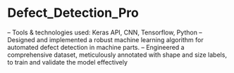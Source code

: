 # Defect_Detection_Pro
– Tools & technologies used: Keras API, CNN, Tensorflow, Python
– Designed and implemented a robust machine learning algorithm for automated defect detection in machine parts.
– Engineered a comprehensive dataset, meticulously annotated with shape and size labels, to train and validate the
model effectively
